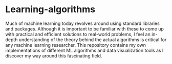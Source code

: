 # Learning-algorithms
Much of machine learning today revolves around using standard libraries and packages. Although it is important to be familiar with these to come up with practical and efficient solutions to real-world problems, I feel an in-depth understanding of the theory behind the actual algorithms is critical for any machine learning researcher. This repository contains my own implementations of different ML algorithms and data visualization tools as I discover my way around this fascinating field.
